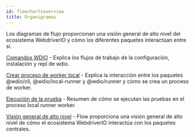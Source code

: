 ```yaml
---
id: flowchartsoverview
title: Organigramas
---
```


Los diagramas de flujo proporcionan una visión general de alto nivel del ecosistema WebdriverIO y cómo los diferentes paquetes interactúan entre sí.

[Comandos WDIO](flowcharts/WDIOCommands.md) - Explica los flujos de trabajo de la configuración, instalación y repl de wdio.

[Crear proceso de worker local](flowcharts/CreateLocalWorkerProcess.md) - Explica la interacción entre los paquetes @wdio/cli, @wdio/local-runner y @wdio/runner y cómo se crea un proceso de worker.

[Ejecución de la prueba](flowcharts/TestExecution.md) - Resumen de cómo se ejecutan las pruebas en el proceso local runner worker.

[Visión general de alto nivel](flowcharts/HighLevelOverview.md) - Flow proporciona una visión general de alto nivel de cómo el ecosistema WebdriverIO interactúa con los paquetes centrales.
